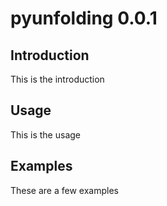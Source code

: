 # pyunfolding 0.0.1
## Introduction
This is the introduction

## Usage
This is the usage

## Examples
These are a few examples
